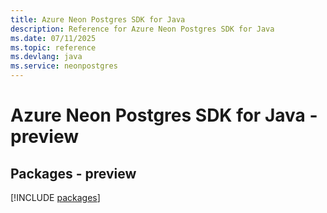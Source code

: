 ```yaml
---
title: Azure Neon Postgres SDK for Java
description: Reference for Azure Neon Postgres SDK for Java
ms.date: 07/11/2025
ms.topic: reference
ms.devlang: java
ms.service: neonpostgres
---
```

# Azure Neon Postgres SDK for Java - preview
## Packages - preview
[!INCLUDE [packages](neon-postgres-index.md)]
